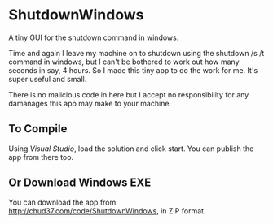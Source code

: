 # ShutdownWindows
A tiny GUI for the shutdown command in windows.

Time and again I leave my machine on to shutdown using the shutdown /s /t command in windows, but I can't be bothered to work out how many seconds in say, 4 hours.  So I made this tiny app to do the work for me.  It's super useful and small.

There is no malicious code in here but I accept no responsibility for any damanages this app may make to your machine.

## To Compile
Using *Visual Studio*, load the solution and click start.  You can publish the app from there too.

## Or Download Windows EXE
You can download the app from http://chud37.com/code/ShutdownWindows, in ZIP format.
